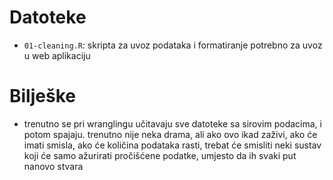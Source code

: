 # Datoteke

- `01-cleaning.R`: skripta za uvoz podataka i formatiranje potrebno za uvoz
    u web aplikaciju

# Bilješke

- trenutno se pri wranglingu učitavaju sve datoteke sa sirovim podacima, i
    potom spajaju. trenutno nije neka drama, ali ako ovo ikad zaživi, ako će
    imati smisla, ako će količina podataka rasti, trebat će smisliti neki
    sustav koji će samo ažurirati pročišćene podatke, umjesto da ih svaki put
    nanovo stvara
